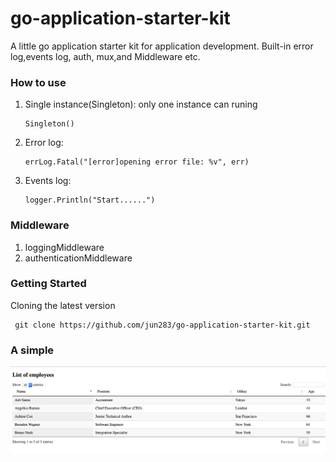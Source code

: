 # go-application-starter-kit

A little go application starter kit for application development. Built-in error log,events log, auth, mux,and Middleware etc.

### How to use

1. Single instance(Singleton): only one instance can runing

       Singleton()

2. Error log:

       errLog.Fatal("[error]opening error file: %v", err)
       
3. Events log:

       logger.Println("Start......")

### Middleware

1. loggingMiddleware
2. authenticationMiddleware


### Getting Started

Cloning the latest version

     git clone https://github.com/jun283/go-application-starter-kit.git

### A simple

![Simple](simple.png)
